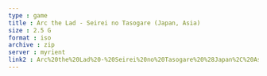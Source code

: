 ```yaml
---
type : game
title : Arc the Lad - Seirei no Tasogare (Japan, Asia)
size : 2.5 G
format : iso
archive : zip
server : myrient
link2 : Arc%20the%20Lad%20-%20Seirei%20no%20Tasogare%20%28Japan%2C%20Asia%29
---
```

